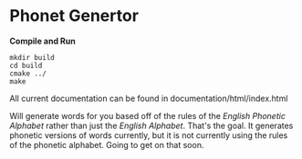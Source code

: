 # Phonet Genertor

**Compile and Run**
```
mkdir build
cd build
cmake ../
make
```

All current documentation can be found in documentation/html/index.html

Will generate words for you based off of the rules of the *English Phonetic Alphabet* rather than just the *English Alphabet*. That's the goal. It generates phonetic versions of words currently, but it is not currently using the rules of the phonetic alphabet. Going to get on that soon.

